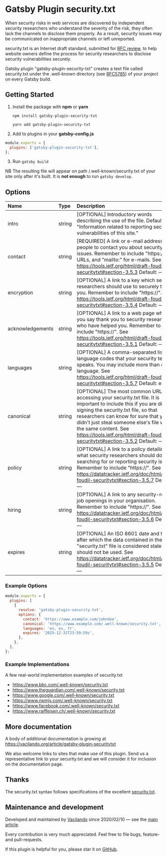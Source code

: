 # Gatsby Plugin security.txt

<sup></sup>When security risks in web services are discovered by independent security researchers who understand the severity of the risk, they often lack the channels to disclose them properly. As a result, security issues may be communicated on inappropriate channels or left unreported.

security.txt is an Internet draft standard, submitted for [RFC review](https://tools.ietf.org/html/draft-foudil-securitytxt-08), to help website owners define the process for security researchers to disclose security vulnerabilities securely.

Gatsby plugin "gatsby-plugin-security-txt" creates a text file called security.txt under the .well-known directory (see [RFC5785](https://tools.ietf.org/html/rfc5785)) of your project on every Gatsby build.

## Getting Started

1. Install the package with **npm** or **yarn**

   `npm install gatsby-plugin-security-txt`

   `yarn add gatsby-plugin-security-txt`

2. Add to plugins in your **gatsby-config.js**

```javascript
module.exports = {
  plugins: ['gatsby-plugin-security-txt'],
};
```

3. Run `gatsby build`

NB The resulting file will appear on path /.well-known/security.txt of your site only after it's built. It is **not enough** to run `gatsby develop`.

## Options

| **Name**         | **Type** | **Description**                                                                                                                                                                                                                                                                                                                                        |
| :--------------- | :------- | :----------------------------------------------------------------------------------------------------------------------------------------------------------------------------------------------------------------------------------------------------------------------------------------------------------------------------------------------------- |
| intro            | string   | [OPTIONAL] Introductory words describing the use of the file. Default: "Information related to reporting security vulnerabilities of this site."                                                                                                                                                                                                       |
| contact          | string   | [REQUIRED] A link or e-mail address for people to contact you about security issues. Remember to include "https://" for URLs, and "mailto:" for e-mails. See https://tools.ietf.org/html/draft-foudil-securitytxt#section-3.5.3 Default: —                                                                                                             |
| encryption       | string   | [OPTIONAL] A link to a key which security researchers should use to securely talk to you. Remember to include "https://". See https://tools.ietf.org/html/draft-foudil-securitytxt#section-3.5.4 Default: —                                                                                                                                            |
| acknowledgements | string   | [OPTIONAL] A link to a web page where you say thank you to security researchers who have helped you. Remember to include "https://". See https://tools.ietf.org/html/draft-foudil-securitytxt#section-3.5.1 Default: —                                                                                                                                 |
| languages        | string   | [OPTIONAL] A comma-separated list of language codes that your security team speaks. You may include more than one language. See https://tools.ietf.org/html/draft-foudil-securitytxt#section-3.5.7 Default: en                                                                                                                                         |
| canonical        | string   | [OPTIONAL] The most common URL for accessing your security.txt file. It is important to include this if you are digitally signing the security.txt file, so that researchers can know for sure that you didn't just steal someone else's file with the same content. See https://tools.ietf.org/html/draft-foudil-securitytxt#section-3.5.2 Default: — |
| policy           | string   | [OPTIONAL] A link to a policy detailing what security researchers should do when searching for or reporting security issues. Remember to include "https://". See https://datatracker.ietf.org/doc/html/draft-foudil-securitytxt#section-3.5.7 Default: —                                                                                               |
| hiring           | string   | [OPTIONAL] A link to any security-related job openings in your organisation. Remember to include "https://". See https://datatracker.ietf.org/doc/html/draft-foudil-securitytxt#section-3.5.6 Default: —                                                                                                                                               |
| expires          | string   | [OPTIONAL] An ISO 8601 date and time after which the data contained in the "security.txt" file is considered stale and should not be used. See https://datatracker.ietf.org/doc/html/draft-foudil-securitytxt#section-3.5.5 Default: —                                                                                                                 |

### Example Options

```javascript
module.exports = {
  plugins: [
    {
      resolve: 'gatsby-plugin-security-txt',
      options: {
        contact: 'https://www.example.com/johndoe',
        canonical: 'https://www.example.com/.well-known/security.txt',
        languages: 'en, es, fr',
        expires: '2025-12-31T23:59:59z',
      },
    },
  ],
};
```

### Example Implementations

A few real-world implementation examples of security.txt

- https://www.bbc.com/.well-known/security.txt
- https://www.theguardian.com/.well-known/security.txt
- https://www.google.com/.well-known/security.txt
- https://www.npmjs.com/.well-known/security.txt
- https://www.facebook.com/.well-known/security.txt
- https://www.raiffeisen.ch/.well-known/security.txt

## More documentation

A body of additional documentation is growing at https://vacilando.org/article/gatsby-plugin-securitytxt

We also welcome links to sites that make use of this plugin. Send us a representative link to your security.txt and we will consider it for inclusion on the documentation page.

## Thanks

The security.txt syntax follows specifications of the excellent [security.txt](https://securitytxt.org/).

## Maintenance and development

Developed and maintained by [Vacilando](https://github.com/Vacilando) since 2020/02/10 — see the [main article](https://vacilando.org/article/gatsby-plugin-securitytxt).

Every contribution is very much appreciated. Feel free to file bugs, feature- and pull-requests.

If this plugin is helpful for you, please star it on [GitHub](https://github.com/Vacilando/gatsby-plugin-security-txt).
<sup></sup>
